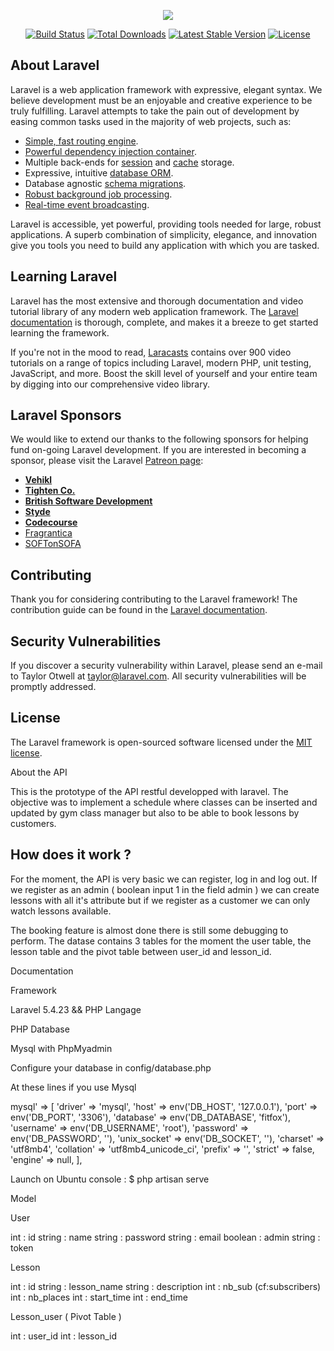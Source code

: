 <p align="center"><img src="https://laravel.com/assets/img/components/logo-laravel.svg"></p>

<p align="center">
<a href="https://travis-ci.org/laravel/framework"><img src="https://travis-ci.org/laravel/framework.svg" alt="Build Status"></a>
<a href="https://packagist.org/packages/laravel/framework"><img src="https://poser.pugx.org/laravel/framework/d/total.svg" alt="Total Downloads"></a>
<a href="https://packagist.org/packages/laravel/framework"><img src="https://poser.pugx.org/laravel/framework/v/stable.svg" alt="Latest Stable Version"></a>
<a href="https://packagist.org/packages/laravel/framework"><img src="https://poser.pugx.org/laravel/framework/license.svg" alt="License"></a>
</p>

## About Laravel

Laravel is a web application framework with expressive, elegant syntax. We believe development must be an enjoyable and creative experience to be truly fulfilling. Laravel attempts to take the pain out of development by easing common tasks used in the majority of web projects, such as:

- [Simple, fast routing engine](https://laravel.com/docs/routing).
- [Powerful dependency injection container](https://laravel.com/docs/container).
- Multiple back-ends for [session](https://laravel.com/docs/session) and [cache](https://laravel.com/docs/cache) storage.
- Expressive, intuitive [database ORM](https://laravel.com/docs/eloquent).
- Database agnostic [schema migrations](https://laravel.com/docs/migrations).
- [Robust background job processing](https://laravel.com/docs/queues).
- [Real-time event broadcasting](https://laravel.com/docs/broadcasting).

Laravel is accessible, yet powerful, providing tools needed for large, robust applications. A superb combination of simplicity, elegance, and innovation give you tools you need to build any application with which you are tasked.

## Learning Laravel

Laravel has the most extensive and thorough documentation and video tutorial library of any modern web application framework. The [Laravel documentation](https://laravel.com/docs) is thorough, complete, and makes it a breeze to get started learning the framework.

If you're not in the mood to read, [Laracasts](https://laracasts.com) contains over 900 video tutorials on a range of topics including Laravel, modern PHP, unit testing, JavaScript, and more. Boost the skill level of yourself and your entire team by digging into our comprehensive video library.

## Laravel Sponsors

We would like to extend our thanks to the following sponsors for helping fund on-going Laravel development. If you are interested in becoming a sponsor, please visit the Laravel [Patreon page](http://patreon.com/taylorotwell):

- **[Vehikl](http://vehikl.com)**
- **[Tighten Co.](https://tighten.co)**
- **[British Software Development](https://www.britishsoftware.co)**
- **[Styde](https://styde.net)**
- **[Codecourse](https://www.codecourse.com)**
- [Fragrantica](https://www.fragrantica.com)
- [SOFTonSOFA](https://softonsofa.com/)

## Contributing

Thank you for considering contributing to the Laravel framework! The contribution guide can be found in the [Laravel documentation](http://laravel.com/docs/contributions).

## Security Vulnerabilities

If you discover a security vulnerability within Laravel, please send an e-mail to Taylor Otwell at taylor@laravel.com. All security vulnerabilities will be promptly addressed.

## License

The Laravel framework is open-sourced software licensed under the [MIT license](http://opensource.org/licenses/MIT).



About the API

This is the prototype of the API restful developped with laravel. The objective was to implement a schedule where classes can be inserted and updated by gym class manager but also to be able to book lessons by customers.

## How does it work ?

For the moment, the API is very basic we can register, log in and log out. If we register as an admin ( boolean input 1 in the field admin ) we can create lessons with all it's attribute but if we register as a customer we can only watch lessons available.

The booking feature is almost done there is still some debugging to perform. The datase contains 3 tables for the moment the user table, the lesson table and the pivot table between user_id and lesson_id.

Documentation

Framework

  Laravel 5.4.23 && PHP
Langage

PHP
Database

Mysql with PhpMyadmin

Configure your database in config/database.php

At these lines if you use Mysql

mysql' => [ 'driver' => 'mysql', 'host' => env('DB_HOST', '127.0.0.1'), 'port' => env('DB_PORT', '3306'), 'database' => env('DB_DATABASE', 'fitfox'), 'username' => env('DB_USERNAME', 'root'), 'password' => env('DB_PASSWORD', ''), 'unix_socket' => env('DB_SOCKET', ''), 'charset' => 'utf8mb4', 'collation' => 'utf8mb4_unicode_ci', 'prefix' => '', 'strict' => false, 'engine' => null, ],

Launch on Ubuntu console : $ php artisan serve

Model

User

int : id string : name
string : password
string : email boolean : admin string : token

Lesson

int : id
string : lesson_name string : description int : nb_sub (cf:subscribers) int : nb_places int : start_time int : end_time

Lesson_user ( Pivot Table )

int : user_id int : lesson_id
